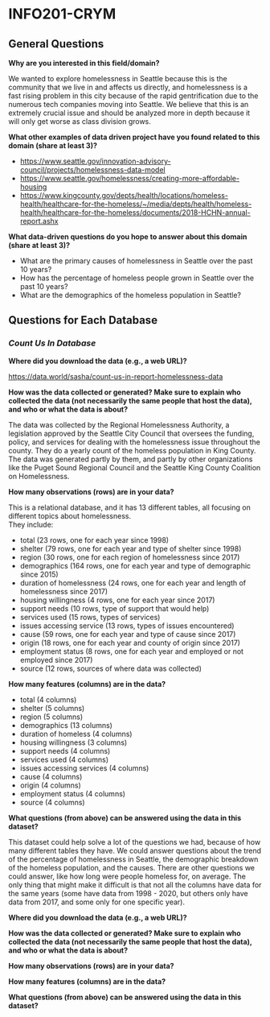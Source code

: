 # INFO201-CRYM

## General Questions

**Why are you interested in this field/domain?**

We wanted to explore homelessness in Seattle because this is the community that we live in and affects us directly, and homelessness is a fast rising problem in this city because of the rapid gentrification due to the numerous tech companies moving into Seattle. We believe that this is an extremely crucial issue and should be analyzed more in depth because it will only get worse as class division grows.

**What other examples of data driven project have you found related to this domain (share at least 3)?**

- https://www.seattle.gov/innovation-advisory-council/projects/homelessness-data-model
- https://www.seattle.gov/homelessness/creating-more-affordable-housing
- https://www.kingcounty.gov/depts/health/locations/homeless-health/healthcare-for-the-homeless/~/media/depts/health/homeless-health/healthcare-for-the-homeless/documents/2018-HCHN-annual-report.ashx

**What data-driven questions do you hope to answer about this domain (share at least 3)?**

 - What are the primary causes of homelessness in Seattle over the past 10 years?
 - How has the percentage of homeless people grown in Seattle over the past 10 years?
 - What are the demographics of the homeless population in Seattle?

## Questions for Each Database

### _Count Us In Database_

**Where did you download the data (e.g., a web URL)?**

https://data.world/sasha/count-us-in-report-homelessness-data

**How was the data collected or generated? Make sure to explain who collected the data (not necessarily the same people that host the data), and who or what the data is about?**

The data was collected by the Regional Homelessness Authority, a legislation approved by the Seattle City Council that oversees the funding, policy, and services for dealing with the homelessness issue throughout the county. They do a yearly count of the homeless population in King County. The data was generated partly by them, and partly by other organizations like the Puget Sound Regional Council and the Seattle King County Coalition on Homelessness.

**How many observations (rows) are in your data?**

This is a relational database, and it has 13 different tables, all focusing on different topics about homelessness.  
They include:
- total (23 rows, one for each year since 1998)
- shelter (79 rows, one for each year and type of shelter since 1998)
- region (30 rows, one for each region of homelessness since 2017)
- demographics (164 rows, one for each year and type of demographic since 2015)
- duration of homelessness (24 rows, one for each year and length of homelessness since 2017)
- housing willingness (4 rows, one for each year since 2017)
- support needs (10 rows, type of support that would help)
- services used (15 rows, types of services)
- issues accessing service (13 rows, types of issues encountered)
- cause (59 rows, one for each year and type of cause since 2017)
- origin (18 rows, one for each year and county of origin since 2017)
- employment status (8 rows, one for each year and employed or not employed since 2017)
- source (12 rows, sources of where data was collected)


**How many features (columns) are in the data?**

- total (4 columns)
- shelter (5 columns)
- region (5 columns)
- demographics (13 columns)
- duration of homeless (4 columns)
- housing willingness (3 columns)
- support needs (4 columns)
- services used (4 columns)
- issues accessing services (4 columns)
- cause (4 columns)
- origin (4 columns)
- employment status (4 columns)
- source (4 columns)


**What questions (from above) can be answered using the data in this dataset?**

This dataset could help solve a lot of the questions we had, because of how many different tables they have. We could answer questions about the trend of the percentage of homelessness in Seattle, the demographic breakdown of the homeless population, and the causes. There are other questions we could answer, like how long were people homeless for, on average. The only thing that might make it difficult is that not all the columns have data for the same years (some have data from 1998 - 2020, but others only have data from 2017, and some only for one specific year).



**Where did you download the data (e.g., a web URL)?**

**How was the data collected or generated? Make sure to explain who collected the data (not necessarily the same people that host the data), and who or what the data is about?**

**How many observations (rows) are in your data?**

**How many features (columns) are in the data?**

**What questions (from above) can be answered using the data in this dataset?**
